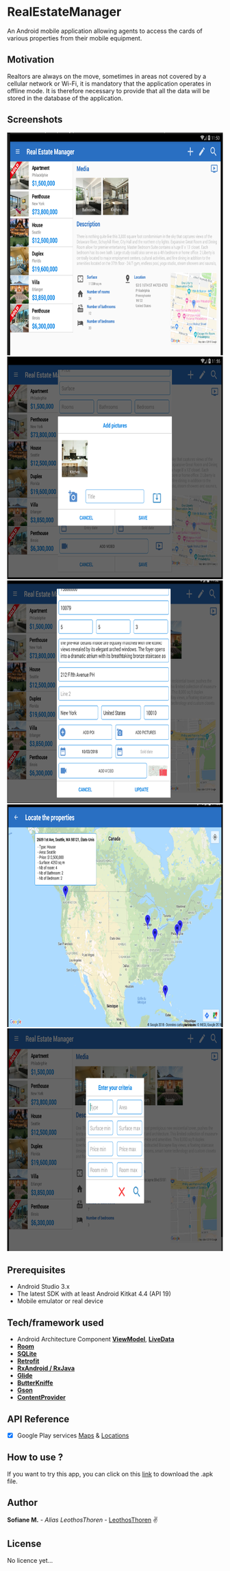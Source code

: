 # RealEstateManager
An Android mobile application allowing agents to access the cards of various properties from their mobile equipment.

## Motivation

Realtors are always on the move, sometimes in areas not covered by a cellular network or Wi-Fi, it is mandatory that the application operates in offline mode. It is therefore necessary to provide that all the data will be stored in the database of the application.


## Screenshots
<div align="center">
<img src="https://github.com/LeothosThoren/RealEstateManager/blob/master/img/Vue tablette1.png" height="520" width="850">
<img src="https://github.com/LeothosThoren/RealEstateManager/blob/master/img/customviewperson.png" height="520" width="850">
<img src="https://github.com/LeothosThoren/RealEstateManager/blob/master/img/modif.png" height="520" width="850">
<img src="https://github.com/LeothosThoren/RealEstateManager/blob/master/img/map.png" height="520" width="850">
<img src="https://github.com/LeothosThoren/RealEstateManager/blob/master/img/recherche.png" height="520" width="850">
</div>

## Prerequisites
- Android Studio 3.x
- The latest SDK with at least Android Kitkat 4.4 (API 19)
- Mobile emulator or real device

## Tech/framework used
- Android Architecture Component **[ViewModel](https://developer.android.com/topic/libraries/architecture/viewmodel)**, **[LiveData](https://developer.android.com/topic/libraries/architecture/livedata)**
- **[Room](https://developer.android.com/topic/libraries/architecture/room)**
- **[SQLite](https://developer.android.com/training/data-storage/sqlite)**
- **[Retrofit](https://square.github.io/retrofit/)**
- **[RxAndroid / RxJava](https://github.com/ReactiveX/RxAndroid)**
- **[Glide](https://bumptech.github.io/glide/)**
- **[ButterKniffe](http://jakewharton.github.io/butterknife/)**
- **[Gson](https://github.com/google/gson)**
- **[ContentProvider](https://developer.android.com/guide/topics/providers/content-providers)**

## API Reference
 - [x] Google Play services [Maps](https://developers.google.com/maps/documentation/android-sdk/intro) & [Locations](https://developer.android.com/training/location/)

## How to use ?
If you want to try this app, you can click on this [link](https://github.com/LeothosThoren/RealEstateManager/blob/master/app/build/outputs/apk/debug/app-debug.apk) to download the .apk file.

## Author
**Sofiane M.** - *Alias LeothosThoren* - [LeothosThoren](https://github.com/LeothosThoren) :v:
## License
No licence yet...
